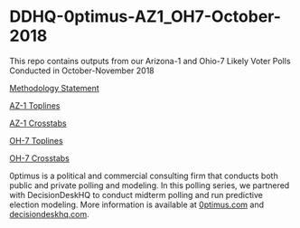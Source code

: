 # DDHQ-0ptimus-AZ1_OH7-October-2018
This repo contains outputs from our Arizona-1 and Ohio-7 Likely Voter Polls Conducted in October-November 2018

<a href="https://github.com/optimus-forecasting-and-polling/DDHQ-0ptimus-AZ1_OH7-October-2018/blob/master/DDHQ_0ptimus_November_2018_Methodology_Statement.pdf">Methodology Statement</a>

<a href="https://github.com/optimus-forecasting-and-polling/DDHQ-0ptimus-AZ1_OH7-October-2018/blob/master/DDHQ_0ptimus_1101_AZ1_Toplines.pdf">AZ-1 Toplines</a>

<a href="https://github.com/optimus-forecasting-and-polling/DDHQ-0ptimus-AZ1_OH7-October-2018/blob/master/Crosstabs_AZ1_October2018.pdf">AZ-1 Crosstabs</a>

<a href="https://github.com/optimus-forecasting-and-polling/DDHQ-0ptimus-AZ1_OH7-October-2018/blob/master/DDHQ_0ptimus_1101_OH7_Toplines.pdf">OH-7 Toplines</a>

<a href="https://github.com/optimus-forecasting-and-polling/DDHQ-0ptimus-AZ1_OH7-October-2018/blob/master/Crosstabs_OH7_October2018.pdf">OH-7 Crosstabs</a>

0ptimus is a political and commercial consulting firm that conducts both public and private polling and modeling. In this polling series, we partnered with DecisionDeskHQ to conduct midterm polling and run predictive election modeling. More information is available at <a href="https://www.0ptimus.com">0ptimus.com</a> and <a href="https://www.decisiondeskhq.com">decisiondeskhq.com</a>. 
